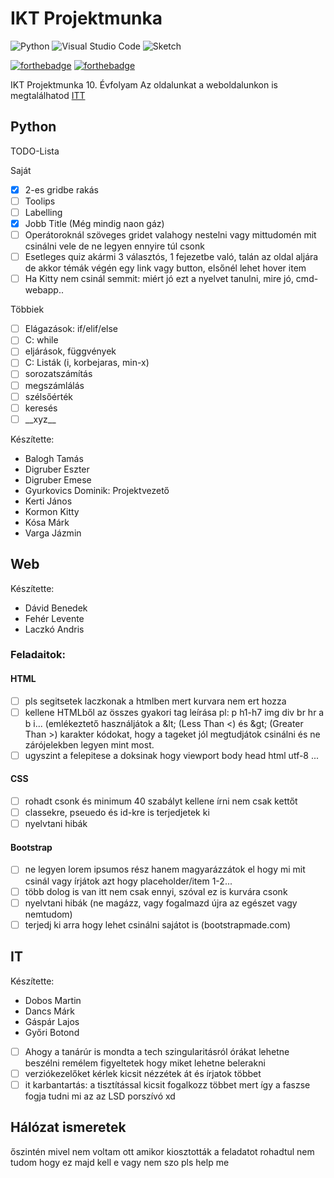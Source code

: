 # IKT Projektmunka
![Python](https://img.shields.io/badge/python-3670A0?style=for-the-badge&logo=python&logoColor=ffdd54)
![Visual Studio Code](https://img.shields.io/badge/Visual%20Studio%20Code-0078d7.svg?style=for-the-badge&logo=visual-studio-code&logoColor=white)
![Sketch](https://img.shields.io/badge/Sketch-FFB387?style=for-the-badge&logo=sketch&logoColor=black)

[![forthebadge](https://forthebadge.com/images/badges/gluten-free.svg)](https://forthebadge.com)
[![forthebadge](https://forthebadge.com/images/badges/built-with-grammas-recipe.svg)](https://forthebadge.com)

IKT Projektmunka 10. Évfolyam
Az oldalunkat a weboldalunkon is megtalálhatod [ITT](https://chromiumnetwork.com/projektmunka/)

## Python

TODO-Lista

Saját
- [x] 2-es gridbe rakás 
- [ ] Toolips
- [ ] Labelling
- [x] Jobb Title (Még mindig naon gáz)
- [ ] Operátoroknál szöveges gridet valahogy nestelni vagy mittudomén mit csinálni vele de ne legyen ennyire túl csonk 
- [ ] Esetleges quiz akármi 3 választós, 1 fejezetbe való, talán az oldal aljára de akkor témák végén egy link vagy button, elsőnél lehet hover item
- [ ] Ha Kitty nem csinál semmit: miért jó ezt a nyelvet tanulni, mire jó, cmd-webapp..

Többiek
- [ ] Elágazások: if/elif/else 
- [ ] C: while
- [ ] eljárások, függvények 
- [ ] C: Listák (i, korbejaras, min-x) 
- [ ] sorozatszámítás
- [ ] megszámlálás
- [ ] szélsőérték
- [ ] keresés 
- [ ] \_\_xyz\_\_

Készítette:

- Balogh Tamás
- Digruber Eszter
- Digruber Emese
- Gyurkovics Dominik: Projektvezető
- Kerti János
- Kormon Kitty
- Kósa Márk
- Varga Jázmin

## Web

Készítette:

- Dávid Benedek
- Fehér Levente
- Laczkó Andris

### Feladaitok:
#### HTML
- [ ] pls segitsetek laczkonak a htmlben mert kurvara nem ert hozza
- [ ] kellene HTMLből az összes gyakori tag leírása pl: p h1-h7 img div br hr a b i... (emlékeztető használjátok a \&lt; (Less Than <) és \&gt; (Greater Than >) karakter kódokat, hogy a tageket jól megtudjátok csinálni és ne zárójelekben legyen mint most. 
- [ ] ugyszint a felepitese a doksinak hogy viewport body head html utf-8 ...
#### CSS
- [ ] rohadt csonk és minimum 40 szabályt kellene írni nem csak kettőt
- [ ] classekre, pseuedo és id-kre is terjedjetek ki
- [ ] nyelvtani hibák
#### Bootstrap
- [ ] ne legyen lorem ipsumos rész hanem magyarázzátok el hogy mi mit csinál vagy írjátok azt hogy placeholder/item 1-2...
- [ ] több dolog is van itt nem csak ennyi, szóval ez is kurvára csonk
- [ ] nyelvtani hibák (ne magázz, vagy fogalmazd újra az egészet vagy nemtudom)
- [ ] terjedj ki arra hogy lehet csinálni sajátot is (bootstrapmade.com)

## IT

Készítette:

- Dobos Martin 
- Dancs Márk 
- Gáspár Lajos
- Győri Botond

- [ ] Ahogy a tanárúr is mondta a tech szingularitásról órákat lehetne beszélni remélem figyeltetek hogy miket lehetne belerakni
- [ ] verziókezelőket kérlek kicsit nézzétek át és írjatok többet
- [ ] it karbantartás: a tisztítással kicsit fogalkozz többet mert így a faszse fogja tudni mi az az LSD porszívó xd

## Hálózat ismeretek 

őszintén mivel nem voltam ott amikor kiosztották a feladatot rohadtul nem tudom hogy ez majd kell e vagy nem szo pls help me
